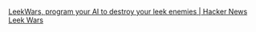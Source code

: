 
[LeekWars, program your AI to destroy your leek enemies | Hacker News](https://news.ycombinator.com/item?id=31633858)
[Leek Wars](https://leekwars.com/)
